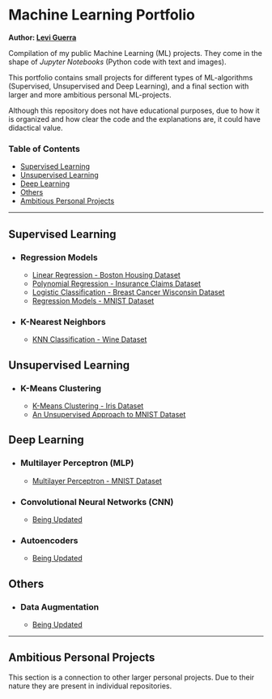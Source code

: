 # Machine Learning Portfolio

**Author: [Levi Guerra](https://www.linkedin.com/in/leviguerra/)**

Compilation of my public Machine Learning (ML) projects. They come in the shape of *Jupyter Notebooks* (Python code with text and images).

This portfolio contains small projects for different types of ML-algorithms (Supervised, Unsupervised and Deep Learning), and a final section with larger and more ambitious personal ML-projects.

Although this repository does not have educational purposes, due to how it is organized and how clear the code and the explanations are, it could have didactical value.

### Table of Contents
- [Supervised Learning](#Supervised-Learning)
- [Unsupervised Learning](#Unsupervised-Learning)
- [Deep Learning](#Deep-Learning)
- [Others](#Others)
- [Ambitious Personal Projects](#Ambitious-Personal-Projects)

------

## Supervised Learning
  - ### Regression Models
    - [Linear Regression - Boston Housing Dataset]()
    - [Polynomial Regression - Insurance Claims Dataset]()
    - [Logistic Classification - Breast Cancer Wisconsin Dataset]()
    - [Regression Models - MNIST Dataset]()
  - ### K-Nearest Neighbors
    - [KNN Classification - Wine Dataset]()
    
## Unsupervised Learning
  - ### K-Means Clustering
    - [K-Means Clustering - Iris Dataset]()
    - [An Unsupervised Approach to MNIST Dataset]() 
    
## Deep Learning
  - ### Multilayer Perceptron (MLP)
    - [Multilayer Perceptron - MNIST Dataset]()
  - ### Convolutional Neural Networks (CNN)
    - [Being Updated]()
  - ### Autoencoders
    - [Being Updated]()
    
## Others
 - ### Data Augmentation
    - [Being Updated]()

------

## Ambitious Personal Projects
This section is a connection to other larger personal projects. Due to their nature they are present in individual repositories.
